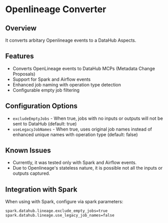# Openlineage Converter

## Overview

It converts arbitary Openlineage events to a DataHub Aspects.

## Features

- Converts OpenLineage events to DataHub MCPs (Metadata Change Proposals)
- Support for Spark and Airflow events
- Enhanced job naming with operation type detection
- Configurable empty job filtering

## Configuration Options

- `excludeEmptyJobs` - When true, jobs with no inputs or outputs will not be sent to DataHub (default: true)
- `useLegacyJobNames` - When true, uses original job names instead of enhanced unique names with operation type (default: false)

## Known Issues

- Currently, it was tested only with Spark and Airflow events.
- Due to Openlineage's stateless nature, it is possible not all the inputs or outputs captured.

## Integration with Spark

When using with Spark, configure via spark parameters:

```
spark.datahub.lineage.exclude_empty_jobs=true
spark.datahub.lineage.use_legacy_job_names=false
```
